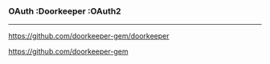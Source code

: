 ### OAuth :Doorkeeper :OAuth2
---

https://github.com/doorkeeper-gem/doorkeeper

https://github.com/doorkeeper-gem



```


```



